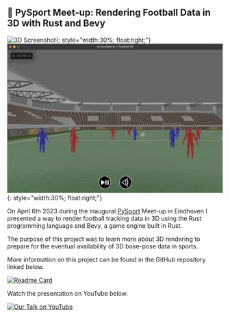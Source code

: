 ## 🔬 PySport Meet-up: Rendering Football Data in 3D with Rust and Bevy


![3D Screenshot](/imgs/3D-rs.png){: style="width:30%; float:right;"}
![3D Screenshot 2](/imgs/3D-pov.png){: style="width:30%; float:right;"}

On April 6th 2023 during the inaugural [PySport](https://twitter.com/pysportorg?lang=en) Meet-up in Eindhoven I presented a way to render football tracking data in 3D using the Rust programming language and Bevy, a game engine built in Rust.

The purpose of this project was to learn more about 3D rendering to prepare for the eventual availability of 3D bose-pose data in sports.

More information on this project can be found in the GitHub repository linked below.

[![Readme Card](https://github-readme-stats.vercel.app/api/pin/?username=UnravelSports&repo=rs-football-3d&theme=dracula)](https://github.com/UnravelSports/rs-football-3d)

Watch the presentation on YouTube below.

[![Our Talk on YouTube](https://img.youtube.com/vi/VwatoPOKIl8/0.jpg)](https://www.youtube.com/watch?v=VwatoPOKIl8)
